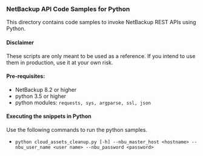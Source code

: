 ### NetBackup API Code Samples for Python

This directory contains code samples to invoke NetBackup REST APIs using Python.

#### Disclaimer

These scripts are only meant to be used as a reference. If you intend to use them in production, use it at your own risk.

#### Pre-requisites:

- NetBackup 8.2 or higher
- python 3.5 or higher
- python modules: `requests, sys, argparse, ssl, json`

#### Executing the snippets in Python

Use the following commands to run the python samples.
- `python cloud_assets_cleanup.py [-h] --nbu_master_host <hostname> --nbu_user_name <user name> --nbu_password <password>`